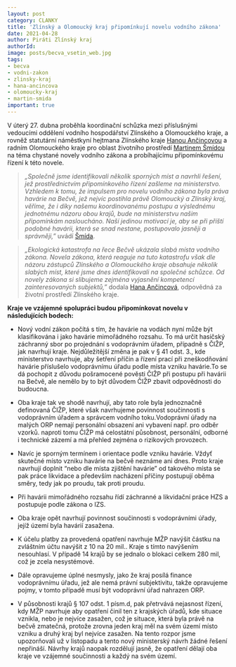 ```yaml
---
layout: post
category: CLANKY
title: 'Zlínský a Olomoucký kraj připomínkují novelu vodního zákona'
date: 2021-04-28
author: Piráti Zlínský kraj
authorId:
image: posts/becva_vsetin_web.jpg
tags: 
- becva
- vodni-zakon
- zlinsky-kraj
- hana-ancincova
- olomoucky-kraj
- martin-smida
important: true
---
```


V úterý 27. dubna proběhla koordinační schůzka mezi příslušnými vedoucími oddělení vodního hospodářství Zlínského a Olomouckého kraje, a rovněž statutární náměstkyní hejtmana Zlínského kraje [Hanou Ančincovou](https://zlinsky.pirati.cz/lide/hana-ancincova/) a radním Olomouckého kraje pro oblast životního prostředí [Martinem Šmídou](https://olomoucky.pirati.cz/lide/martin-smida/) na téma chystané novely vodního zákona a probíhajícímu připomínkovému řízení k této novele.

> *„Společně jsme identifikovali několik sporných míst a navrhli řešení, jež prostřednictvím připomínkového řízení zašleme na ministerstvo. Vzhledem k tomu, že impulsem pro novelu vodního zákona byla práva havárie na Bečvě, jež nejvíc postihla právě Olomoucký a Zlínský kraj, věříme, že i díky našemu koordinovanému postupu a výslednému jednotnému názoru obou krajů, bude na ministerstvu našim připomínkám nasloucháno. Naší jedinou motivací je, aby se při příští podobné havárii, která se snad nestane, postupovalo jasněji a správněji,”* uvádí [Šmída](https://olomoucky.pirati.cz/lide/martin-smida/).
> 

> *„Ekologická katastrofa na řece Bečvě ukázala slabá místa vodního zákona. Novela zákona, která reaguje na tuto katastrofu však dle názoru zástupců Zlínského a Olomouckého kraje obsahuje několik slabých míst, které jsme dnes identifikovali na společné schůzce. Od novely zákona si slibujeme zejména vyjasnění kompetencí zainteresovaných subjektů,”* dodala [Hana Ančincová](https://zlinsky.pirati.cz/lide/hana-ancincova/), odpovědná za životní prostředí Zlínského kraje.
> 

**Kraje ve vzájemné spolupráci budou připomínkovat novelu v následujících bodech:**

* Nový vodní zákon počítá s tím, že havárie na vodách nyní může být klasifikována i jako havárie mimořádného rozsahu. To má určit hasičský záchranný sbor po projednání s vodoprávním úřadem, případně s ČIŽP, jak navrhují kraje. Nejdůležitější změna je pak v § 41 odst. 3., kde ministerstvo navrhuje, aby šetření příčin a řízení prací při zneškodňování havárie příslušelo vodoprávnímu úřadu podle místa vzniku havárie.To se dá pochopit z důvodu pošramocené pověsti ČIŽP při postupu při havárii na Bečvě, ale nemělo by to být důvodem ČIŽP zbavit odpovědnosti do budoucna.

* Oba kraje tak ve shodě navrhují, aby tato role byla jednoznačně definovaná ČIŽP, které však navrhujeme povinnost součinnosti s vodoprávním úřadem a správcem vodního toku.Vodoprávní úřady na malých ORP nemají personální obsazení ani vybavení např. pro odběr vzorků. naproti tomu ČIŽP má celostátní působnost, personální, odborné i technické zázemí a má přehled zejména o rizikových provozech.

* Navíc je sporným termínem i orientace podle vzniku havárie. Vždyť skutečné místo vzniku havárie na bečvě neznáme ani dnes. Proto kraje navrhují doplnit “nebo dle místa zjištění havárie” od takového místa se pak práce likvidace a především nacházení příčiny postupují oběma směry, tedy jak po proudu, tak proti proudu.

* Při havárii mimořádného rozsahu řídí záchranné a likvidační práce HZS a postupuje podle zákona o IZS.

* Oba kraje opět navrhují povinnost součinnosti s vodoprávními úřady, jejíž území byla havárií zasažena.

* K účelu platby za provedená opatření navrhuje MŽP navýšit částku na zvláštním účtu navýšit z 10 na 20 mil.. Kraje s tímto navýšením nesouhlasí. V případě 14 krajů by se jednalo o blokaci celkem 280 mil, což je zcela nesystémové.

* Dále opravujeme úplné nesmysly, jako že kraj posílá finance vodoprávnímu úřadu, jež ale nemá právní subjektivitu, takže opravujeme pojmy, v tomto případě musí být vodoprávní úřad nahrazen ORP.

* V působnosti krajů § 107 odst. 1 písm.d, pak přetrvává nejasnost řízení, kdy MŽP navrhuje aby opatření činil ten z krajských úřadů, kde situace vznikla, nebo je nejvíce zasažen, což je situace, která byla právě na bečvě zmatečná, protože zrovna jeden kraj měl na svém území místo vzniku a druhý kraj byl nejvíce zasažen. Na tento rozpor jsme upozorňovali už v listopadu a tento nový ministerský návrh žádné řešení nepřináší. Návrhy krajů naopak rozdělují jasně, že opatření dělají oba kraje ve vzájemné součinnosti a každý na svém území.








